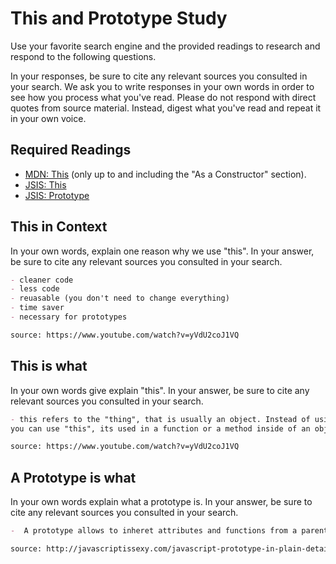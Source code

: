 # This and Prototype Study

Use your favorite search engine and the provided readings to research and
respond to the following questions.

In your responses, be sure to cite any relevant sources you consulted in your
search. We ask you to write responses in your own words in order to see how you
process what you've read. Please do not respond with direct quotes from source
material. Instead, digest what you've read and repeat it in your own voice.

## Required Readings

-   [MDN: This](https://developer.mozilla.org/en-US/docs/Web/JavaScript/Reference/Operators/this)
(only up to and including the "As a Constructor" section).
-   [JSIS: This](http://javascriptissexy.com/understand-javascripts-this-with-clarity-and-master-it/)
-   [JSIS: Prototype](http://javascriptissexy.com/javascript-prototype-in-plain-detailed-language/)

## This in Context

In your own words, explain one reason why we use "this". In your answer, be
sure to cite any relevant sources you consulted in your search.

```md
- cleaner code
- less code
- reuasable (you don't need to change everything)
- time saver
- necessary for prototypes

source: https://www.youtube.com/watch?v=yVdU2coJ1VQ
```

## This is what

In your own words give explain "this".  In your answer, be
sure to cite any relevant sources you consulted in your search.

```md
- this refers to the "thing", that is usually an object. Instead of using the var name of the object
you can use "this", its used in a function or a method inside of an object.

source: https://www.youtube.com/watch?v=yVdU2coJ1VQ
```

## A Prototype is what

In your own words explain what a prototype is.  In your answer, be
sure to cite any relevant sources you consulted in your search.

```md
-  A prototype allows to inheret attributes and functions from a parent function to another one.

source: http://javascriptissexy.com/javascript-prototype-in-plain-detailed-language/
```
